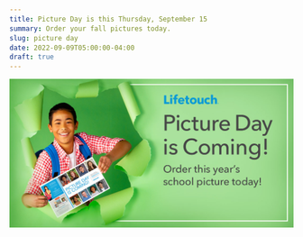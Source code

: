 ```yaml
--- 
title: Picture Day is this Thursday, September 15
summary: Order your fall pictures today.
slug: picture day
date: 2022-09-09T05:00:00-04:00
draft: true
---
```


![Lifetouch Picture Day flyer](images/flyer.jpg)